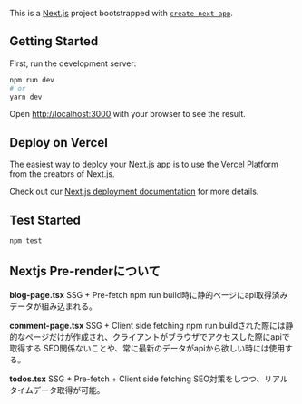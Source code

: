 This is a [Next.js](https://nextjs.org/) project bootstrapped with [`create-next-app`](https://github.com/vercel/next.js/tree/canary/packages/create-next-app).

## Getting Started

First, run the development server:

```bash
npm run dev
# or
yarn dev
```

Open [http://localhost:3000](http://localhost:3000) with your browser to see the result.


## Deploy on Vercel

The easiest way to deploy your Next.js app is to use the [Vercel Platform](https://vercel.com/new?utm_medium=default-template&filter=next.js&utm_source=create-next-app&utm_campaign=create-next-app-readme) from the creators of Next.js.

Check out our [Next.js deployment documentation](https://nextjs.org/docs/deployment) for more details.


## Test Started
```bash
npm test
```

## Nextjs Pre-renderについて

**blog-page.tsx**
SSG + Pre-fetch
npm run build時に静的ページにapi取得済みデータが組み込まれる。

**comment-page.tsx**
SSG + Client side fetching
npm run buildされた際には静的なページだけが作成され、クライアントがブラウザでアクセスした際にapiで取得する
SEO関係ないことや、常に最新のデータがapiから欲しい時には使用する。

**todos.tsx**
SSG + Pre-fetch + Client side fetching
SEO対策をしつつ、リアルタイムデータ取得が可能。
